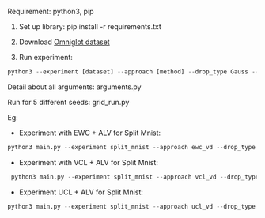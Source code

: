Requirement: python3, pip


1. Set up library: 	pip install -r requirements.txt	

2. Download [Omniglot dataset](https://drive.google.com/file/d/19UaTcjGYj8YUBlj69mPK7zcVvFUR8bso/view)

3. Run experiment:
```python
python3 --experiment [dataset] --approach [method] --drop_type Gauss --droprate [init_alpha] ...
```
Detail about all arguments: arguments.py

Run for 5 different seeds: grid_run.py

Eg:

* Experiment with EWC + ALV for Split Mnist: 
```python
python3 main.py --experiment split_mnist --approach ewc_vd --drop_type Gauss --droprate 0.5 --KL_weight 0.0001 --lamb 40000
```

* Experiment with VCL + ALV for Split Mnist: 
```python
 python3 main.py --experiment split_mnist --approach vcl_vd --drop_type Gauss --droprate 0.1 --KL_weight 0.01 --local_trick  --num_samples 1 --test_sample 100
```
* Experiment UCL + ALV for Split Mnist: 
```python
python3 main.py --experiment split_mnist --approach ucl_vd --drop_type Gauss --droprate 0.1 --KL_weight 0.001 --local_trick --beta 0.0001 --ratio 0.5 --lr_rho 0.001 --alpha 0.01 --num_samples 1 --test_sample 100
```
